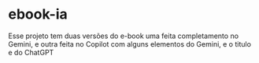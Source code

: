 # ebook-ia
Esse projeto tem duas versões do e-book uma feita completamento no Gemini, e outra feita no Copilot com alguns elementos do Gemini, e o titulo e do ChatGPT
